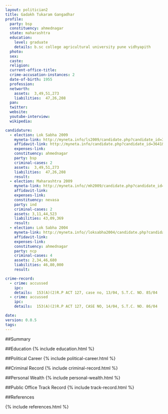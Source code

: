 ```yaml
---
layout: politician2
title: Gadakh Tukaram Gangadhar
profile: 
  party: bsp
  constituency: ahmednagar
  state: maharashtra
  education: 
    level: graduate
    details: b.sc college agricultural university pune vidhyapith
  photo: 
  sex: 
  caste: 
  religion: 
  current-office-title: 
  crime-accusation-instances: 2
  date-of-birth: 1955
  profession: 
  networth: 
    assets:  3,49,51,273
    liabilities:  47,26,208
  pan: 
  twitter: 
  website: 
  youtube-interview: 
  wikipedia: 

candidature: 
  - election: Lok Sabha 2009
    myneta-link: http://myneta.info/ls2009/candidate.php?candidate_id=3641
    affidavit-link: http://myneta.info/candidate.php?candidate_id=3641&scan=original
    expenses-link: 
    constituency: ahmednagar 
    party: bsp
    criminal-cases: 2
    assets:  3,49,51,273
    liabilities:  47,26,208
    result:  
  - election: Maharashtra 2009
    myneta-link: http://myneta.info//mh2009/candidate.php?candidate_id=2893
    affidavit-link: 
    expenses-link: 
    constituency: nevasa 
    party: ind
    criminal-cases: 2
    assets: 3,11,44,523
    liabilities: 43,09,369
    result:  
  - election: Lok Sabha 2004
    myneta-link: http://myneta.info//loksabha2004/candidate.php?candidate_id=2288
    affidavit-link: 
    expenses-link: 
    constituency: ahmednagar 
    party: ncp
    criminal-cases: 4
    assets: 2,34,46,680
    liabilities: 46,80,000
    result:  

crime-record: 
  - crime: accussed
    ipc: 
    details:  153(A)(2)R.P ACT 127, case no, 13/04, S.T.C. NO. 85/04  
  - crime: accussed
    ipc: 
    details:  153(A)(2)R.P ACT 127, CASE NO, 14/04, S.T.C. NO. 86/04  

date: 
version: 0.0.5
tags: 
---
```

##Summary


##Education
{% include education.html %}


##Political Career
{% include political-career.html %}


##Criminal Record
{% include criminal-record.html %}


##Personal Wealth
{% include personal-wealth.html %}


##Public Office Track Record
{% include track-record.html %}


##References


{% include references.html %}